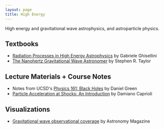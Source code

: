 ```yaml
---
layout: page
title: High Energy
---
```


High energy and gravitational wave astrophysics, and astroparticle physics.

## Textbooks
- [Radiation Processes in High Energy Astrophysics](https://arxiv.org/pdf/1202.5949.pdf) by Gabriele Ghisellini
- [The Nanohertz Gravitational Wave Astronomer](https://arxiv.org/abs/2105.13270) by Stephen R. Taylor

## Lecture Materials + Course Notes
- Notes from UCSD's [Physics 161: Black Holes](https://www.dropbox.com/s/761qjkxftmmpz7k/Black_Holes_complete.pdf?dl=0) by Daniel Green
- [Particle Acceleration at Shocks: An Introduction](https://arxiv.org/abs/2307.00284) by Damiano Caprioli

## Visualizations
- [Gravitational wave observational coverage](https://twitter.com/AstronomyMag/status/697817041806360577) by Astronomy Magazine

<!-- https://arxiv.org/search/?query=Handbook+of+X-ray+and+Gamma-ray+Astrophysics&searchtype=all&source=header -->

